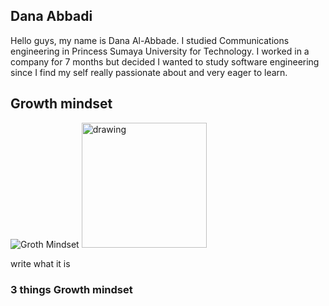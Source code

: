 ## Dana Abbadi

Hello guys, my name is Dana Al-Abbade. I studied Communications engineering in Princess Sumaya University for Technology. I worked in a company for 7 months but decided I wanted to study software engineering since I find my self really passionate about and very eager to learn.  
## Growth mindset
![Groth Mindset](https://miro.medium.com/max/1400/1*TtlqcGNhwGaF0mOfsQJrOg.jpeg)
<img src="drawing.jpg" alt="drawing" width="200"/>

write what it is

### 3 things Growth mindset

